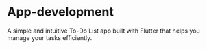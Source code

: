 # App-development
A simple and intuitive To-Do List app built with Flutter that helps you manage your tasks efficiently.
